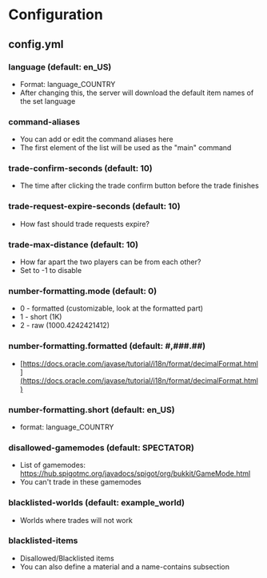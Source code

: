 # Configuration

## config.yml

### language (default: en_US)

* Format: language_COUNTRY
* After changing this, the server will download the default item names of the set language

### command-aliases

* You can add or edit the command aliases here
* The first element of the list will be used as the "main" command

### trade-confirm-seconds (default: 10)

* The time after clicking the trade confirm button before the trade finishes

### trade-request-expire-seconds (default: 10)

* How fast should trade requests expire?

### trade-max-distance (default: 10)

* How far apart the two players can be from each other?
* Set to -1 to disable

### number-formatting.mode (default: 0)

* 0 - formatted (customizable, look at the formatted part)
* 1 - short (1K)
* 2 - raw (1000.4242421412)

### number-formatting.formatted (default: #,###.##)

* [https://docs.oracle.com/javase/tutorial/i18n/format/decimalFormat.html](https://docs.oracle.com/javase/tutorial/i18n/format/decimalFormat.html)

### number-formatting.short (default: en_US)

* format: language_COUNTRY

### disallowed-gamemodes (default: SPECTATOR)

* List of gamemodes: https://hub.spigotmc.org/javadocs/spigot/org/bukkit/GameMode.html
* You can't trade in these gamemodes

### blacklisted-worlds (default: example_world)

* Worlds where trades will not work

### blacklisted-items

* Disallowed/Blacklisted items
* You can also define a material and a name-contains subsection
